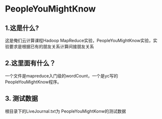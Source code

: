 # PeopleYouMightKnow
## 1.这是什么?
这是俺们云计算课程Hadoop MapReduce实验，PeopleYouMightKnow实验，实验要求是根据已有的朋友关系计算间接朋友关系
## 2.这里面有什么？
一个文件是mapreduce入门级的wordCount，一个是yc写的PeopleYouMightKnow程序。
## 3. 测试数据
根目录下的LiveJournal.txt为 PeopleYouMightKonw的测试数据
